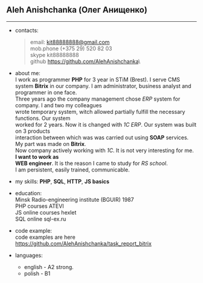   Aleh Anishchanka (Олег Анищенко)
  -
  
***
* contacts:

    >email:                <kit88888888@gmail.com>\
    >mob.phone             (+375 29) 520 82 03\
    > skype                 kit88888888\
    > github                <https://github.com/AlehAnishchanka>\


* about me:\
I work as programmer **PHP** for 3 year in STiM (Brest). I serve CMS system **Bitrix** in our company.
I am administrator, business analyst and programmer in one face.\
Three years ago the company management chose *ERP* system for company. I and two my colleagues \
wrote temporary system, witch allowed partially fulfill the necessary functions. Our system \
worked for 2 years. Now it is changed with *1C ERP*. Our system was built on 3 products \
interaction between which was was carried out using **SOAP** services. My part was made on **Bitrix**. \
Now company actively working with *1C*. It is not very interesting for me. **I want to work as \
WEB engineer**. It is the reason I came to study for *RS school*. \
I am persistent, easily trained, communicable.

* my skills: **PHP**, **SQL**, **HTTP**, **JS basics**


* education:\
Minsk Radio-engineering institute (BGUIR) 1987 \
PHP courses ATEVI\
JS online courses hexlet\
SQL online sql-ex.ru 


* code example:\
code examples are here <https://github.com/AlehAnishchanka/task_report_bitrix>


* languages: 
    * english - A2 strong.
    * polish - B1
